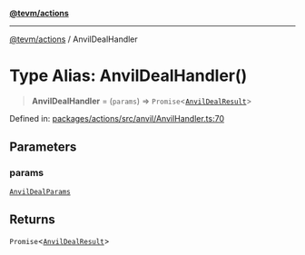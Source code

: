 [**@tevm/actions**](../README.md)

***

[@tevm/actions](../globals.md) / AnvilDealHandler

# Type Alias: AnvilDealHandler()

> **AnvilDealHandler** = (`params`) => `Promise`\<[`AnvilDealResult`](AnvilDealResult.md)\>

Defined in: [packages/actions/src/anvil/AnvilHandler.ts:70](https://github.com/evmts/tevm-monorepo/blob/main/packages/actions/src/anvil/AnvilHandler.ts#L70)

## Parameters

### params

[`AnvilDealParams`](AnvilDealParams.md)

## Returns

`Promise`\<[`AnvilDealResult`](AnvilDealResult.md)\>
